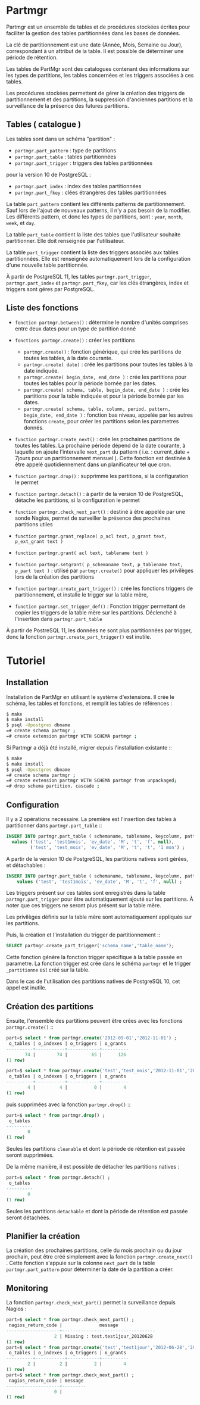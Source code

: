 # Partmgr

Partmgr est un ensemble de tables et de procédures stockées écrites pour
faciliter la gestion des tables partitionnées dans les bases de données.

La clé de partitionnement est une date (Année, Mois, Semaine ou Jour),
correspondant à un attribut de la table. Il est possible de déterminer
une période de rétention.

Les tables de PartMgr sont des catalogues contenant des informations sur
les types de partitions, les tables concernées et les triggers associées à ces
tables.

Les procédures stockées permettent de gérer la création des triggers de
partitionnement et des partitions, la suppression d'anciennes partitions
et la surveillance de la présence des futures partitions.

## Tables ( catalogue )

Les tables sont dans un schéma "partition" :

  - `partmgr.part_pattern` : type de partitions
  - `partmgr.part_table` : tables partitionnées
  - `partmgr.part_trigger` : triggers des tables partitionnées

pour la version 10 de PostgreSQL :

  - `partmgr.part_index` : index des tables partitionnées
  - `partmgr.part_fkey` : clées étrangères des tables partitionnées

La table `part_pattern` contient les différents patterns de
partitionnement. Sauf lors de l'ajout de nouveaux patterns, il n'y a
pas besoin de la modifier. Les différents pattern, et donc les types
de partitions, sont : `year`, `month`, `week`, et `day`.

La table `part_table` contient la liste des tables que l'utilisateur
souhaite partitionner.  Elle doit renseignée par l'utilisateur.

La table `part_trigger` contient la liste des triggers associés aux
tables partitionnées. Elle est renseignée automatiquement lors de la
configuration d'une nouvelle table partitionnée.

À partir de PostgreSQL 11, les tables `partmgr.part_trigger`,
`partmgr.part_index` et `partmgr.part_fkey`, car les clés étrangères,
index et triggers sont géres par PostgreSQL.

## Liste des fonctions

 - `fonction partmgr.between()` : détermine le nombre d'unités
      comprises entre deux dates pour un type de partition donné
 - `fonctions partmgr.create()` : créer les partitions

   - `partmgr.create()` : fonction générique, qui crée les
       partitions de toutes les tables, à la date courante.
   - `partmgr.create( date)` : crée les partitions pour toutes les
       tables à la date indiquée.
   - `partmgr.create( begin_date, end_date )` : crée les
       partitions pour toutes les tables pour la période bornée par les
       dates.
   - `partmgr.create( schema, table, begin_date, end_date )` :
       crée les partitions pour la table indiquée et pour la période
       bornée par les dates.
   - `partmgr.create( schema, table, column, period, pattern,
      begin_date, end_date )` : fonction bas niveau, appelée par les
      autres fonctions `create`, pour créer les partitions selon les
      parametres donnés.

 - `function partmgr.create_next()` : crée les prochaines
   partitions de toutes les tables. La prochaine période dépend de la
   date courante, à laquelle on ajoute l'intervalle `next_part` du
   pattern ( i.e. : current_date + 7jours pour un partitionnement
   mensuel ). Cette fonction est destinée à être appelé
   quotidiennement dans un planificateur tel que cron.
 - `function partmgr.drop()` : supprimme les partitions, si la
   configuration le permet
 - `function partmgr.detach()` : à partir de la version 10 de
   PostgreSQL, détache les partitions, si la configuration le permet
 - `function partmgr.check_next_part()` : destiné à être appelée
      par une sonde Nagios, permet de surveiller la présence des
      prochaines partitions utiles
 - `function partmgr.grant_replace( p_acl text, p_grant text, p_ext_grant text )`
 - `function partmgr.grant( acl text, tablename text )`
 - `function partmgr.setgrant( p_schemaname text, p_tablename text,
     p_part text )` : utilisé par `partmgr.create()` pour
     appliquer les privilèges lors de la création des partitions
 - `function partmgr.create_part_trigger()` : crée les fonctions
      triggers de partitionnement, et installe le trigger sur la table
      mère,
 - `function partmgr.set_trigger_def()` : Fonction trigger
      permettant de copier les triggers de la table mère sur les
      partitions. Déclenché à l'insertion dans
      `partmgr.part_table`

À partir de PostreSQL 11, les données ne sont plus partitionnées par
trigger, donc la fonction `partmgr.create_part_trigger()` est inutile.


# Tutoriel

## Installation

Installation de PartMgr en utilisant le système d'extensions.  Il crée
le schéma, les tables et fonctions, et remplit les tables de
références :

```bash
$ make
$ make install
$ psql -Upostgres dbname
=# create schema partmgr ;
=# create extension partmgr WITH SCHEMA partmgr ;
```

Si Partmgr a déjà été installé, migrer depuis l'installation existante ::

```bash
$ make
$ make install
$ psql -Upostgres dbname
=# create schema partmgr ;
=# create extension partmgr WITH SCHEMA partmgr from unpackaged;
=# drop schema partition. cascade ;
```

## Configuration

Il y a 2 opérations necessaire. La première est l'insertion des tables
à partitionner dans `partmgr.part_table` ::

```sql
INSERT INTO partmgr.part_table ( schemaname, tablename, keycolumn, pattern, actif, cleanable, retention_period)
  values ('test', 'test1mois', 'ev_date', 'M', 't', 'f', null),
         ('test', 'test_mois', 'ev_date', 'M', 't', 't', '1 mon') ;
```

A partir de la version 10 de PostgreSQL, les partitions natives sont
gérées, et détachables :

```sql
INSERT INTO partmgr.part_table ( schemaname, tablename, keycolumn, pattern, actif, detachable, retention_period)
    values ('test', 'test1mois', 'ev_date', 'M', 't', 'f', null) ;
```

Les triggers présent sur ces tables sont enregistrés dans la table
`partmgr.part_trigger` pour être automatiquement ajouté sur les
partitions. À noter que ces triggers ne seront plus présent sur la
table mère.

Les privilèges définis sur la table mère sont automatiquement
appliqués sur les partitions.

Puis, la création et l'installation du trigger de partitionnement ::

```sql
SELECT partmgr.create_part_trigger('schema_name','table_name');
```

Cette fonction génère la fonction trigger spécifique à la table passée
en parametre.  La fonction trigger est crée dans le schéma
`partmgr` et le trigger `_partitionne` est créé sur la table.

Dans le cas de l'utilisation des partitions natives de PostgreSQL 10,
cet appel est inutile.

## Création des partitions

Ensuite, l'ensemble des partitions peuvent être crées avec les
fonctions `partmgr.create()` ::

```sql
part=$ select * from partmgr.create('2012-09-01','2012-11-01') ;
 o_tables | o_indexes | o_triggers | o_grants
----------+-----------+------------+----------
       74 |        74 |         65 |      126
(1 row)
```
```sql
part=$ select * from partmgr.create('test','test_mois','2012-11-01','2013-03-01') ;
 o_tables | o_indexes | o_triggers | o_grants
----------+-----------+------------+----------
        4 |         4 |          0 |        4
(1 row)
```

puis supprimées avec la fonction `partmgr.drop()` ::

```sql
part=$ select * from partmgr.drop() ;
 o_tables
----------
        0
(1 row)
```

Seules les partitions `cleanable` et dont la période de rétention
est passée seront supprimées.

De la même manière, il est possible de détacher les partitions natives :

```sql
part=$ select * from partmgr.detach() ;
 o_tables
----------
        0
(1 row)
```

Seules les partitions `detachable` et dont la période de rétention
est passée seront détachées.

## Planifier la création

La création des prochaines partitions, celle du mois prochain ou du
jour prochain, peut être créé simplement avec la fonction
`partmgr.create_next()` . Cette fonction s'appuie sur la colonne
`next_part` de la table `partmgr.part_pattern` pour déterminer la
date de la partition a créer.

## Monitoring

La fonction `partmgr.check_next_part()` permet la surveillance depuis Nagios :

```sql
part=$ select * from partmgr.check_next_part() ;
 nagios_return_code |              message
--------------------+-----------------------------------
                  2 | Missing : test.test1jour_20120628
(1 row)
part=$ select * from partmgr.create('test','test1jour','2012-06-28','2012-06-29') ;
 o_tables | o_indexes | o_triggers | o_grants
----------+-----------+------------+----------
        2 |         2 |          2 |        4
(1 row)
part=$ select * from partmgr.check_next_part() ;
 nagios_return_code | message
--------------------+---------
                  0 |
(1 row)
```
